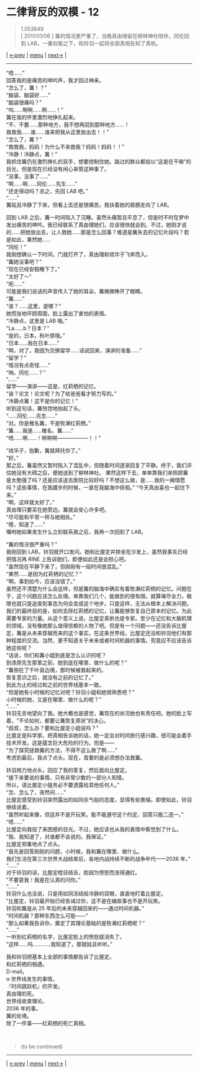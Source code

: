 # 二律背反的双模 - 12
> 1.053649  
> [ 2011/01/06 ] 篝的情况更严重了，当晚真由理留在柳林神社陪伴。冈伦回到 LAB，一番权衡之下，和铃羽一起将全部真相告知了真帆。  

| [←prev](./0104) | [menu](../) | [next→](./0106) |

---

“唔……”  
回答我的是痛苦的呻吟声，我才回过神来。  
“怎么了，篝！？”  
“脑袋、脑袋好……”  
“脑袋很痛吗？”  
“呜……啊啊……啊……！”  
篝在我的怀里激烈地挣扎起来。  
“不、不要……那种地方，我不想再回到那种地方……！  
 救救我……谁……谁来把我从这里放出去！！”  
“怎么了，篝？”  
“救救我，妈妈！为什么不来救我？妈妈！妈妈！！”  
“冷静！冷静点，篝！”  
我抓住篝仍在激烈挣扎的双手，想要控制住她。路过的群众都投以“这是在干嘛”的目光，但是现在已经没有闲心来管这种事了。  
“没事，没事了……”  
“啊……啊……冈伦……先生……”  
“还走得动吗？总之，先回 LAB 吧。”  
“……”  
篝姑且冷静了下来，但看上去还是很痛苦。我扶着她的肩膀走向了 LAB。  

回到 LAB 之后，篝一时间陷入了沉睡。虽然头痛暂且平息了，但是时不时在梦中发出痛苦的呻吟。我已经联系了真由理她们，应该很快就会到。不过，她刚才说的……把她放出去，让人救她……那是怎么回事？难道是篝失去的记忆片段吗？若是如此，果然她……  
“冈伦！”  
我刚想确认一下时间，门就打开了，真由理和琉华子飞奔而入。  
“篝她没事吧？”  
“现在已经安稳睡下了。”  
“太好了～”  
“呃……”  
可能是我们说话的声音传入了她的耳朵，篝微微睁开了眼睛。  
“篝……”  
“诶？……这里，是哪？”  
她慌张地环顾周围，脸上露出了害怕的表情。  
“冷静点，这里是 LAB 哦。”  
“La……b？日本？”  
“是的，日本，秋叶原哦。”  
“日本……我在日本……”  
“啊，对了，我因为交换留学……话说回来，演讲的准备……”  
“留学？”  
“情况有点奇怪……”  
“呐，冈伦……？”  
“……”  
留学——演讲——这是，红莉栖的记忆。  
“诶？论文！论文呢？为了给爸爸看才努力写的。”  
“冷静点篝！这不是你的记忆！”  
听到这句话，篝恍惚地抬起了头。  
“……冈伦……先生……”  
“对。你是椎名篝，不是牧濑红莉栖。”  
“篝……我是……椎名、篝……”  
“唔……啊……！啊啊啊——————！！”  

“琉华子，抱歉，篝就拜托你了。”  
“好。”  
那之后，篝虽然又暂时陷入了混乱中，但随着时间逐渐回复了平静。终于，我们评估她没有大碍之后，便她送到了柳林神社。  果然这样下去，单单靠我们来照顾篝是太勉强了吗？还是应该送去医院比较好吗？不想这么做，是……我的一厢情愿吗？这些事情，在我踱步的时候，一直在我脑海中徘徊。” 
“今天真由喜也一起住下来。”  
“啊，这样就太好了。”  
真由理只要呆在她旁边，篝就会安心许多吧。  
“尽可能和平常一样与她相处。”  
“嗯，知道了……”  
嘱咐她如果发生什么立刻联系我之后，我再一次回到了 LAB。  

“篝的情况很严重吗？”  
我刚回到 LAB，铃羽就开口发问。她和比屋定并排坐在沙发上，虽然我事先已经把情况再 RINE 上告诉她们，即便如此还是会担心吧。  
“虽然现在平静下来了，但刚刚有一段时间很混乱。”  
“果然……是因为红莉栖的记忆？”  
“啊。事到如今，应该没错了。”  
虽然还不清楚为什么会这样，但是篝的脑海中确实有着牧濑红莉栖的记忆。问题在于，这个问题应该怎么处理。单靠我们几个，能做到的很有限。就算竭尽全力，极限也就只是追查到事态为何会变成这个地步。只是这样，无法从根本上解决问题。我们的最终目的是，如何去除红莉栖的记忆，让篝能够恢复自己原本的记忆。为此需要专家的力量。从这个意义上说，比屋定真帆也是专家。至少在记忆和大脑机理的领域，没有像她那么值得信赖的人物了吧。但是有一个问题——还没告诉比屋定，篝是从未来穿越而来的这个事实。在这条世界线，比屋定还没和铃羽他们有那种程度的交流。当然，更不知道关于未来或者时间机器的事情。究竟应不应该告诉她这些呢？  
“话说，你们和篝小姐到底是怎么认识的呢？  
 到漆原先生那里之前，她到底在哪里、做什么的呢？”  
“篝倒在了千叶县边境，那时候被救起来的。  
 恢复意识之后，就没有之前的记忆了。”  
到此为止的经过和之前的世界线基本一致。  
“但是她有小时候的记忆对吧？铃羽小姐和她很熟悉吧？”  
 小时候的她，又是在哪里、做什么的呢？”  
“……”  
铃羽无言地望向了我。她大概也是感觉，篝现在的状况她也有责任吧。她的脸上写着，“不论如何，都要让篝恢复原状”的决心。  
“叔叔，怎么办？要和比屋定小姐说吗？”  
比屋定是科学家。把真相告诉她的话，她一定会对时间旅行感兴趣，很可能会着手技术开发。这是蕴含巨大危险的行为。但是——  
“为了探究拯救篝的方法，不得不这么做了啊……”  
考虑到最后，我点了点头。现在，首要的是必须想办法救篝。  

铃羽用力地点头，回应了我的答复，然后面向比屋定。  
“接下来要说的事情，只有非常少数的一部分人知情。  
 所以，请比屋定小姐务必不要透露给其他任何人。”  
“怎、怎么了，突然间……”  
比屋定感受到铃羽突然露出的如同杀气般的态度，显得有些畏缩。即使如此，铃羽继续说着。  
“虽然听起来像，但这并不是开玩笑。能不能遵守这个约定，回答只能二选一。”  
“唔……”  
比屋定向我投了来困惑的目光。不过，她应该也从我的表情中察觉到了什么。  
“我、我知道了，对谁都不会说的。我保证。”  
比屋定郑重地点了点头。  
“首先是回答刚刚的问题，小时候，我和篝在哪里、做什么。  
 我们生活在第三次世界大战结束后，各地内战持续不断的战争年代——2036 年。”  
“……”  
对于铃羽的话，比屋定瞠目结舌，脸因为愤怒而涨得通红。  
“不要耍我！我是在认真的问你。”  
“……”  
铃羽什么也没说，只是用如同冻结般冷静的双眼，直直地盯着比屋定。  
“比屋定，铃羽最开始已经告诫过你，这不是在编故事也不是开玩笑。  
 铃羽和篝是从 25 年后的未来穿越回来的——通过时间机器。”  
“时间机器？那种东西怎么可能——”  
“那么如果我告诉你，奠定了其理论基础的是牧濑红莉栖呢？”  
“……”  
一听到红莉栖的名字，比屋定脸上的愤怒就消失了。  
“这样……吗…………我知道了，那就姑且听听。”  

我和铃羽把基本上全部的事情都告诉了比屋定。  
和红莉栖的相遇。  
D-mail。  
α 世界线发生的事情。  
『时间跳跃机』的开发。  
真由理的死。  
世界线收束理论。  
2036 年的事。  
篝的处境。  
除了一件事——红莉栖的死亡真相。  


<br/>

> (to be continued)
---

| [←prev](./0104) | [menu](../) | [next→](./0106) |
